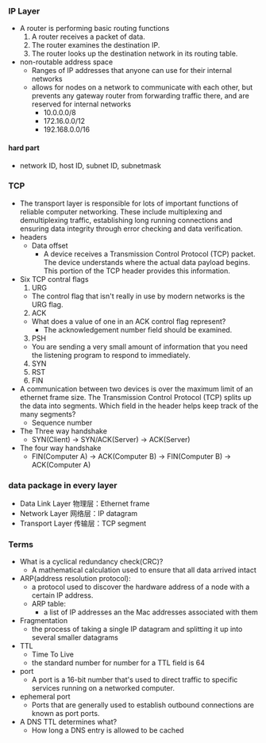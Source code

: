 ### IP Layer
- A router is performing basic routing functions
  1. A router receives a packet of data.
  2. The router examines the destination IP.
  3. The router looks up the destination network in its routing table.
- non-routable address space
  - Ranges of IP addresses that anyone can use for their internal networks
  - allows for nodes on a network to communicate with each other, but prevents any gateway router from forwarding traffic there, and are reserved for internal networks
    - 10.0.0.0/8
    - 172.16.0.0/12
    - 192.168.0.0/16
#### hard part
- network ID, host ID, subnet ID, subnetmask

### TCP
- The transport layer is responsible for lots of important functions of reliable computer networking. These include multiplexing and demultiplexing traffic, establishing long running connections and ensuring data integrity through error checking and data verification. 
- headers
  - Data offset
    - A device receives a Transmission Control Protocol (TCP) packet. The device understands where the actual data payload begins. This portion of the TCP header provides this information.
- Six TCP contral flags
  1. URG
    - The control flag that isn't really in use by modern networks is the URG flag.
  2. ACK
    - What does a value of one in an ACK control flag represent?
      - The acknowledgement number field should be examined.
  3. PSH
    - You are sending a very small amount of information that you need the listening program to respond to immediately. 
  4. SYN
  5. RST
  6. FIN
- A communication between two devices is over the maximum limit of an ethernet frame size. The Transmission Control Protocol (TCP) splits up the data into segments. Which field in the header helps keep track of the many segments?
  - Sequence number
- The Three way handshake
  - SYN(Client) -> SYN/ACK(Server) -> ACK(Server)
- The four way handshake
  - FIN(Computer A) -> ACK(Computer B) -> FIN(Computer B) -> ACK(Computer A)


### data package in every layer
- Data Link Layer 物理层：Ethernet frame
- Network Layer 网络层：IP datagram
- Transport Layer 传输层：TCP segment

### Terms
- What is a cyclical redundancy check(CRC)?
  - A mathematical calculation used to ensure that all data arrived intact
- ARP(address resolution protocol): 
  - a protocol used to discover the hardware address of a node with a certain IP address.
  - ARP table:
    - a list of IP addresses an the Mac addresses associated with them
- Fragmentation
  - the process of taking a single IP datagram and splitting it up into several smaller datagrams
- TTL
  - Time To Live
  - the standard number for number for a TTL field is 64
- port
  - A port is a 16-bit number that's used to direct traffic to specific services running on a networked computer.
- ephemeral port
  - Ports that are generally used to establish outbound connections are known as port ports.
- A DNS TTL determines what?
  - How long a DNS entry is allowed to be cached